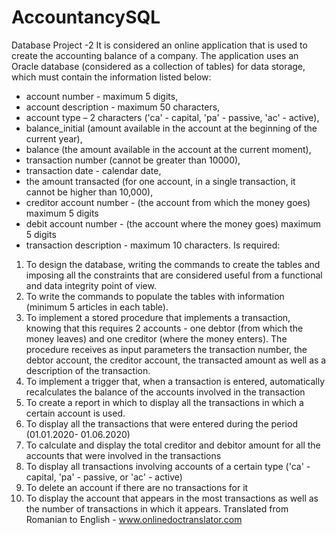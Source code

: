 # AccountancySQL

Database Project -2
It is considered an online application that is used to create the accounting balance of a 
company. The application uses an Oracle database (considered as a collection of tables) for 
data storage, which must contain the information listed below:
- account number - maximum 5 digits,
- account description - maximum 50 characters,
- account type – 2 characters ('ca' - capital, 'pa' - passive, 'ac' - active),
- balance_initial (amount available in the account at the beginning of the current year),
- balance (the amount available in the account at the current moment),
- transaction number (cannot be greater than 10000),
- transaction date - calendar date,
- the amount transacted (for one account, in a single transaction, it cannot be higher than 
10,000),
- creditor account number - (the account from which the money goes) maximum 5 digits
- debit account number - (the account where the money goes) maximum 5 digits
- transaction description - maximum 10 characters.
Is required:
1. To design the database, writing the commands to create the tables and 
imposing all the constraints that are considered useful from a functional 
and data integrity point of view.
2. To write the commands to populate the tables with information (minimum 5 articles in each 
table).
3. To implement a stored procedure that implements a transaction, knowing that this requires 2 
accounts - one debtor (from which the money leaves) and one creditor (where the money 
enters). The procedure receives as input parameters the transaction number, the debtor 
account, the creditor account, the transacted amount as well as a description of the 
transaction.
4. To implement a trigger that, when a transaction is entered, automatically recalculates the 
balance of the accounts involved in the transaction
5. To create a report in which to display all the transactions in which a certain account is 
used.
6. To display all the transactions that were entered during the period (01.01.2020- 
01.06.2020)
7. To calculate and display the total creditor and debitor amount for all the accounts 
that were involved in the transactions
8. To display all transactions involving accounts of a certain type ('ca' - capital, 'pa' - 
passive, or 'ac' - active)
9. To delete an account if there are no transactions for it
10. To display the account that appears in the most transactions as well as the number of transactions 
in which it appears.
Translated from Romanian to English - www.onlinedoctranslator.com